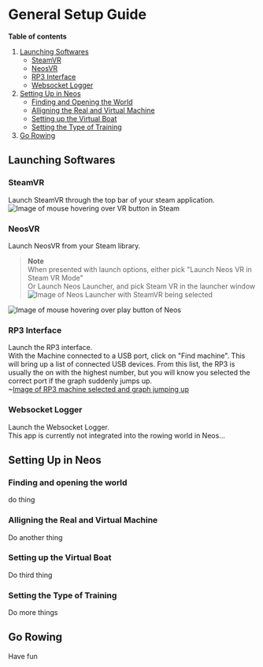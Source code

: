 # General Setup Guide

**Table of contents**
1. [Launching Softwares]()
    * [SteamVR]()
    * [NeosVR]()
    * [RP3 Interface]()
    * [Websocket Logger]()
2. [Setting Up in Neos]()
    * [Finding and Opening the World]()
    * [Alligning the Real and Virtual Machine]()
    * [Setting up the Virtual Boat]()
    * [Setting the Type of Training]()
3. [Go Rowing]()

## Launching Softwares

### SteamVR
Launch SteamVR through the top bar of your steam application.<br>
![Image of mouse hovering over VR button in Steam]()

### NeosVR
Launch NeosVR from your Steam library.<br>
> **Note**<br>
> When presented with launch options, either pick "Launch Neos VR in Steam VR Mode"<br>
> Or Launch Neos Launcher, and pick Steam VR in the launcher window
> ![Image of Neos Launcher with SteamVR being selected]()

![Image of mouse hovering over play button of Neos]()

### RP3 Interface
Launch the RP3 interface.<br>
With the Machine connected to a USB port, click on "Find machine". This will bring up a list of connected USB devices. From this list, the RP3 is usually the on with the highest number, but you will know you selected the correct port if the graph suddenly jumps up.<br>
~[Image of RP3 machine selected and graph jumping up]()

### Websocket Logger
Launch the Websocket Logger.<br>
This app is currently not integrated into the rowing world in Neos...

## Setting Up in Neos

### Finding and opening the world
do thing

### Alligning the Real and Virtual Machine
Do another thing

### Setting up the Virtual Boat
Do third thing

### Setting the Type of Training
Do more things

## Go Rowing
Have fun